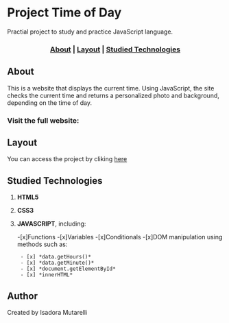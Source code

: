 # Project Time of Day

Practial project to study and practice JavaScript  language.

### <p align="center">[About](#About) | [Layout](#layout) | [Studied Technologies](#studied-technologies)

## About
This is a website that displays the current time. Using JavaScript, the site checks the current time and returns a personalized photo and background, depending on the time of day.

### Visit the full website:<a href="https://hours-of-day.netlify.app/" target="_blank"></a>

## Layout
You can access the project by cliking <a href="https://hours-of-day.netlify.app/" target="_blank"> here </a>

## Studied Technologies
1. **HTML5**
2. **CSS3**
3. **JAVASCRIPT**, including:
   
    -[x]Functions
    -[x]Variables
    -[x]Conditionals
    -[x]DOM manipulation using methods such as:
   
        - [x] *data.getHours()*
        - [x] *data.getMinute()*
        - [x] *document.getElementById*
        - [x] *innerHTML*


## Author
Created by Isadora Mutarelli
